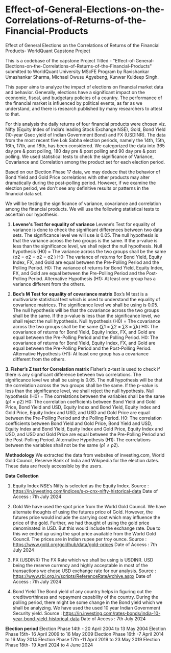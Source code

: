 # Effect-of-General-Elections-on-the-Correlations-of-Returns-of-the-Financial-Products
Effect of General Elections on the Correlations of Returns of the Financial Products- WorldQuant Capstone Project 

This is a codebase of the capstone Project Titled - "Effect-of-General-Elections-on-the-Correlations-of-Returns-of-the-Financial-Products" submitted to WorldQuant University MScFE Program by Ravishankar Umashankar Sharma, Michael Owusu Agyebeng, Kunwar Kuldeep Singh.

This paper aims to analyze the impact of elections on financial market data and behavior. Generally, elections have a significant impact on the economic, fiscal, and budgetary policies of a country. The performance of the financial market is influenced by political events, as far as we understand, and there is research published by many researchers to attest to that.

For this analysis the daily returns of four financial products were chosen viz. Nifty (Equity Index of India’s leading Stock Exchange NSE), Gold, Bond Yield (10-year Gsec yield of Indian Government Bond) and FX (USDINR). The data from the most recent five Lok Sabha election periods, namely the 14th, 15th, 16th, 17th, and 18th, has been considered. We categorized the data into 365 day pre & post polling, 180 day pre & post polling and 90 day pre & post polling. We used statistical tests to check the significance of Variance, Covariance and Correlation among the product set for each election period.

Based on our Election Phase 17 data, we may deduce that the behavior of Bond Yield and Gold Price correlations with other products may alter dramatically during the post-polling period. However, if we examine the election period, we don't see any definitive results or patterns in the financial data set.


We will be testing the significance of variance, covariance and correlation among the financial products. We will use the following statistical tests to ascertain our hypothesis.

1. **Levene's Test for equality of variance**
Levene’s Test for equality of variance is done to check the significant differences between two
data sets. The significance level we will use is 0.05. The null hypothesis is that the variance across
the two groups is the same. If the p-value is less than the significance level, we shall reject the null hypothesis.
Null hypothesis (H0) = The variance across the two groups shall be the same (σ2 = σ2 =
σ2 = σ2 )
H0: The variance of returns for Bond Yield, Equity Index, FX, and Gold are equal between the Pre-Polling Period and the Polling Period.
H0: The variance of returns for Bond Yield, Equity Index, FX, and Gold are equal between the Pre-Polling Period and the Post-Polling Period.
Alternative Hypothesis (H1): At least one group has a variance different from the others.

2. **Box’s M Test for equality of covariance matrix**
Box’s M test is a multivariate statistical test which is used to understand the equality of covariance matrices. The significance level we shall be using is 0.05. The null hypothesis will be that the covariance across the two groups shall be the same. If the p-value is less than the significance level, we shall reject the null hypothesis.
Null hypothesis (H0) = The covariance across the two groups shall be the same (∑1 = ∑2 =
∑3 = ∑k)
H0: The covariance of returns for Bond Yield, Equity Index, FX, and Gold are equal between the Pre-Polling Period and the Polling Period.
H0: The covariance of returns for Bond Yield, Equity Index, FX, and Gold are equal between the Pre-Polling Period and the Post-Polling Period.
Alternative Hypothesis (H1): At least one group has a covariance different from the others.

**3. Fisher’s Z test for Correlation matrix**
Fisher’s z-test is used to check if there is any significant difference between two correlations. The significance level we shall be using is 0.05. The null hypothesis will be that the correlation across the two groups shall be the same. If the p-value is less than the significance level, we shall reject the null hypothesis.
Null hypothesis (H0) = The correlations between the variables shall be the same (ρ1 = ρ2)
H0: The correlation coefficients between Bond Yield and Gold Price, Bond Yield and USD, Equity Index and Bond Yield, Equity Index and Gold Price, Equity Index and USD, and USD and Gold Price are equal between the Pre-Polling Period and the Polling Period.
H0: The correlation coefficients between Bond Yield and Gold Price, Bond Yield and USD, Equity Index and Bond Yield, Equity Index and Gold Price, Equity Index and USD, and USD and Gold Price are equal between the Pre-Polling Period and the Post-Polling Period.
Alternative Hypothesis (H1): The correlations between the variables shall not be the same
(ρ1 ≠ ρ2).

**Methodology**
We extracted the data from websites of investing.com, World Gold Council, Reserve Bank of India and Wikipedia for the election dates. These data are freely accessible by the users.

**Data Collection**
1. Equity Index
NSE’s Nifty is selected as the Equity Index. 
Source : https://in.investing.com/indices/s-p-cnx-nifty-historical-data Date of Access : 7th July 2024

2. Gold
We have used the spot price from the World Gold Council. We have alternate thoughts of using the futures price of Gold. However, the futures price would include the carrying cost which may influence the price of the gold. Further, we had thought of using the gold price denominated in USD. But this would include the exchange rate. Due to this we ended up using the spot price available from the World Gold Council. The prices are in Indian rupee per troy ounce.
Source : https://www.gold.org/goldhub/data/gold-prices Date of Access : 7th July 2024

3. FX (USDINR)
The FX Rate which we shall be using is USDINR. USD being the reserve currency and highly acceptable in most of the transactions we chose USD exchange rate for our analysis.
Source : https://www.rbi.org.in/scripts/ReferenceRateArchive.aspx Date of Access : 7th July 2024

4. Bond Yield
The Bond yield of any country helps in figuring out the creditworthiness and repayment capability of the country. During the polling period, there might be some change in the Bond yield which we shall be analyzing. We have used the used 10 year Indian Government Security yield.
Source : https://in.investing.com/rates-bonds/india-10-year-bond-yield-historical-data Date of Access : 7th July 2024

**Election period**
Election Phase 14th - 20 April 2004 to 13 May 2004
Election Phase 15th- 16 April 2009 to 16 May 2009
Election Phase 16th -7 April 2014 to 16 May 2014
Election Phase 17th -11 April 2019 to 23 May 2019
Election Phase 18th- 19 April 2024 to 4 June 2024


